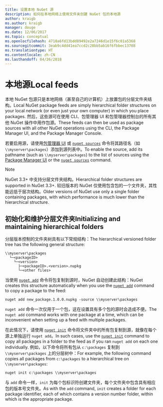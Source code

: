 ```yaml
---
title: 设置本地 NuGet 源
description: 如何在本地网络上使用文件夹创建 NuGet 包的本地源
author: kraigb
ms.author: kraigb
manager: douge
ms.date: 12/06/2017
ms.topic: conceptual
ms.openlocfilehash: 4710a6fd13bdd89492e2a7246d1e15f6c01a5368
ms.sourcegitcommit: 3eab9c4dd41ea7ccd2c28bb5ab16f6fbbec13708
ms.translationtype: HT
ms.contentlocale: zh-CN
ms.lasthandoff: 04/26/2018
---
```

# <a name="local-feeds"></a><span data-ttu-id="f2166-103">本地源</span><span class="sxs-lookup"><span data-stu-id="f2166-103">Local feeds</span></span>

<span data-ttu-id="f2166-104">本地 NuGet 包源只是本地网络（甚至自己的计算机）上放置包的分层文件夹结构。</span><span class="sxs-lookup"><span data-stu-id="f2166-104">Local NuGet package feeds are simply hierarchical folder structures on your local network (or even just your own computer) in which you place packages.</span></span> <span data-ttu-id="f2166-105">然后，这些源可在使用 CLI、包管理器 UI 和包管理器控制台的所有其他 NuGet 操作中用作包源。</span><span class="sxs-lookup"><span data-stu-id="f2166-105">These feeds can then be used as package sources with all other NuGet operations using the CLI, the Package Manager UI, and the Package Manager Console.</span></span>

<span data-ttu-id="f2166-106">若要启用源，请使用[包管理器 UI](../tools/package-manager-ui.md#package-sources) 或 [`nuget sources`](../tools/cli-ref-sources.md) 命令将其路径名（如 `\\myserver\packages`）添加到源列表中。</span><span class="sxs-lookup"><span data-stu-id="f2166-106">To enable the source, add its pathname (such as `\\myserver\packages`) to the list of sources using the [Package Manager UI](../tools/package-manager-ui.md#package-sources) or the [`nuget sources`](../tools/cli-ref-sources.md) command.</span></span>

> [!Note]
> <span data-ttu-id="f2166-107">NuGet 3.3+ 中支持分层文件夹结构。</span><span class="sxs-lookup"><span data-stu-id="f2166-107">Hierarchical folder structures are supported in NuGet 3.3+.</span></span> <span data-ttu-id="f2166-108">较旧版本的 NuGet 仅使用包含包的一个文件夹，其性能远低于层次结构。</span><span class="sxs-lookup"><span data-stu-id="f2166-108">Older versions of NuGet use only a single folder containing packages, with which performance is much lower than the hierarchical structure.</span></span>

## <a name="initializing-and-maintaining-hierarchical-folders"></a><span data-ttu-id="f2166-109">初始化和维护分层文件夹</span><span class="sxs-lookup"><span data-stu-id="f2166-109">Initializing and maintaining hierarchical folders</span></span>

<span data-ttu-id="f2166-110">分层版本控制的文件夹树具有以下常规结构：</span><span class="sxs-lookup"><span data-stu-id="f2166-110">The hierarchical versioned folder tree has the following general structure:</span></span>

    \\myserver\packages
      └─<packageID>
        └─<version>
          ├─<packageID>.<version>.nupkg
          └─<other files>

<span data-ttu-id="f2166-111">当使用 [`nuget add`](../tools/cli-ref-add.md) 命令将包复制到源时，NuGet 自动创建此结构：</span><span class="sxs-lookup"><span data-stu-id="f2166-111">NuGet creates this structure automatically when you use the [`nuget add`](../tools/cli-ref-add.md) command to copy a package to the feed:</span></span>

```cli
nuget add new_package.1.0.0.nupkg -source \\myserver\packages
```

<span data-ttu-id="f2166-112">`nuget add` 命令一次仅用于一个包，这在设置具有多个包的源时会造成不便。</span><span class="sxs-lookup"><span data-stu-id="f2166-112">The `nuget add` command works with one package at a time, which can be inconvenient when setting up a feed with multiple packages.</span></span>

<span data-ttu-id="f2166-113">在此情况下，请使用 [`nuget init`](../tools/cli-ref-init.md) 命令将文件夹中的所有包复制到源，就像在每个源上单独运行 `nuget add`。</span><span class="sxs-lookup"><span data-stu-id="f2166-113">In such cases, use the [`nuget init`](../tools/cli-ref-init.md) command to copy all packages in a folder to the feed as if you ran `nuget add` on each one individually.</span></span> <span data-ttu-id="f2166-114">例如，以下命令将所有包从 `c:\packages` 复制到 `\\myserver\packages` 上的分层树中：</span><span class="sxs-lookup"><span data-stu-id="f2166-114">For example, the following command copies all packages from `c:\packages` to a hierarchical tree on `\\myserver\packages`:</span></span>

```cli
nuget init c:\packages \\myserver\packages
```

<span data-ttu-id="f2166-115">与 `add` 命令一样，`init` 为每个包标识符创建文件夹，每个文件夹中包含具有相应包的版本号文件夹。</span><span class="sxs-lookup"><span data-stu-id="f2166-115">As with the `add` command, `init` creates a folder for each package identifier, each of which contains a version number folder, within which is the appropriate package.</span></span>
